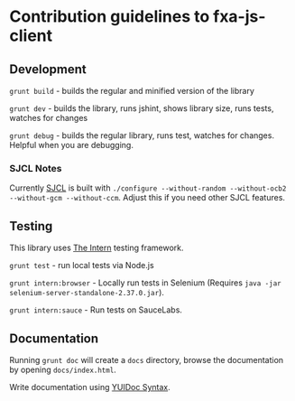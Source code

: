 # Contribution guidelines to fxa-js-client

## Development

`grunt build` - builds the regular and minified version of the library

`grunt dev` - builds the library, runs jshint, shows library size, runs tests, watches for changes

`grunt debug` - builds the regular library, runs test, watches for changes. Helpful when you are debugging.

### SJCL Notes

Currently [SJCL](http://bitwiseshiftleft.github.io/sjcl/) is built with `./configure --without-random --without-ocb2 --without-gcm --without-ccm`.
Adjust this if you need other SJCL features.


## Testing

This library uses [The Intern](https://github.com/theintern/intern/wiki) testing framework.

`grunt test` - run local tests via Node.js

`grunt intern:browser` - Locally run tests in Selenium (Requires `java -jar selenium-server-standalone-2.37.0.jar`).

`grunt intern:sauce` - Run tests on SauceLabs.


## Documentation

Running `grunt doc` will create a `docs` directory, browse the documentation by opening `docs/index.html`.

Write documentation using [YUIDoc Syntax](http://yui.github.io/yuidoc/syntax/).
